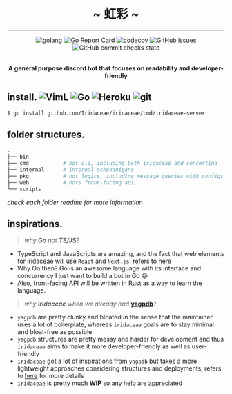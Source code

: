 <div align="center">
    <h1 align="center">~ 虹彩 ~</h1>
    <hr>
    <p align="center">
        <a href="https://pkg.go.dev/github.com/Iridaceae/iridaceae"><img alt="golang" src="https://pkg.go.dev/badge/github.com/Iridaceae/iridaceae.svg"></a>
        <a href="https://goreportcard.com/report/github.com/Iridaceae/iridaceae"><img alt="Go Report Card" src="https://goreportcard.com/badge/github.com/Iridaceae/iridaceae"></a>
        <a href="https://codecov.io/gh/Iridaceae/iridaceae"><img alt="codecov" src="https://codecov.io/gh/Iridaceae/iridaceae/branch/main/graph/badge.svg?token=qGdkowt7ki"/></a>
        <a href="https://github.com/Iridaceae/iridaceae/issues"><img alt="GitHub issues" src="https://img.shields.io/github/issues/Iridaceae/iridaceae?style=flat-square"></a>
        <img alt="GitHub commit checks state" src="https://img.shields.io/github/checks-status/Iridaceae/iridaceae/a29703a1367977d2867167fda8c4146aea6cd58e?style=flat-square">
    </p>
    <br>
    <strong>A general purpose discord bot that focuses on readability and developer-friendly<br></strong>
</div>

## install. <img alt="VimL" src="https://img.shields.io/badge/-Atlas-66d124?style=flat-square&logo=mongoDB&logoColor=white">&nbsp;<img alt="Go" src="https://img.shields.io/badge/-discordgo-46a2f1?style=flat-square&logo=go&logoColor=white">&nbsp;<img alt="Heroku" src="https://img.shields.io/badge/-Heroku-430098?style=flat-square&logo=heroku&logoColor=white">&nbsp;<img alt="git" src="https://img.shields.io/badge/-Github Actions-000000?style=flat-square&logo=GitHub&logoColor=white">

```sh
$ go install github.com/Iridaceae/iridaceae/cmd/iridaceae-server
```

## folder structures.
```bash
.
├── bin
├── cmd           # bot cli, including both iridaceae and concertina        # lg: Go
├── internal      # internal schenanigans                                   # lg: Go
├── pkg           # bot logics, including message queries with configstore  # lg: Go
├── web           # bots front-facing api,                                  # lg: Rust
└── scripts
```

_check each folder readme for more information_

## inspirations.
> <div align="left"><i>why <strong>Go</strong> not <strong>TS/JS</strong>?</i></div>
- TypeScript and JavaScripts are amazing, and the fact that web elements for iridaceae will use `React` and `Next.js`, refers to [here](https://github.com/TensRoses/dashboard)
- Why Go then? Go is an awesome language with its interface and concurrency I just want to build a bot in Go :smile:
- Also, front-facing API will be written in Rust as a way to learn the language.

> <div align="left"><i>why <strong>iridaceae</strong> when we already had </i><a href="https://github.com/jonas747/yagpdb"><strong>yagpdb</strong></a>?</div>
- `yagpdb` are pretty clunky and bloated in the sense that the maintainer uses a lot of boilerplate, whereas `iridaceae` goals are to stay minimal and bloat-free as possible
- `yagpdb` structures are pretty messy and harder for development and thus `iridaceae` aims to make it more developer-friendly as well as user-friendly
- `iridaceae` got a lot of inspirations from `yagpdb` but takes a more lightweight approaches considering structures and deployments, refers to [here](pkg/README.md) for more details
- `iridaceae` is pretty much <strong>WIP</strong> so any help are appreciated
